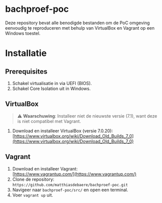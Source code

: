 # bachproef-poc
Deze repository bevat alle benodigde bestanden om de PoC omgeving eenvoudig te reproduceren met behulp van VirtualBox en Vagrant op een Windows toestel.

# Installatie
## Prerequisites
1. Schakel virtualisatie in via UEFI (BIOS).  
2. Schakel Core Isolation uit in Windows.

## VirtualBox  
> ⚠️ **Waarschuwing**: Installeer niet de nieuwste versie (7.1), want deze is niet compatibel met Vagrant.  
1. Download en installeer VirtualBox (versie 7.0.20):  
   [https://www.virtualbox.org/wiki/Download_Old_Builds_7_0](https://www.virtualbox.org/wiki/Download_Old_Builds_7_0)

## Vagrant  
1. Download en installeer Vagrant:  
   [https://www.vagrantup.com/](https://www.vagrantup.com/)  
2. Clone de repository:  
   `https://github.com/matthiasdebaere/bachproef-poc.git`  
3. Navigeer naar `bachproef-poc/src/` en open een terminal.  
4. Voer `vagrant up` uit.  
